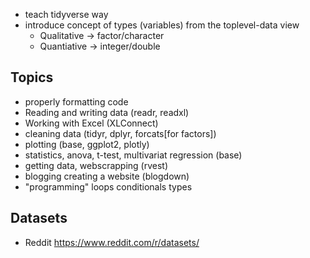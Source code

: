

* teach tidyverse way
* introduce concept of types (variables) from the toplevel-data view
  * Qualitative -> factor/character
  * Quantiative -> integer/double

## Topics

* properly formatting code
* Reading and writing data (readr, readxl)
* Working with Excel (XLConnect)
* cleaning data (tidyr, dplyr, forcats[for factors])
* plotting (base, ggplot2, plotly)
* statistics, anova, t-test, multivariat regression (base)
* getting data, webscrapping (rvest)
* blogging creating a website (blogdown)
* "programming" loops conditionals types

## Datasets

* Reddit https://www.reddit.com/r/datasets/
